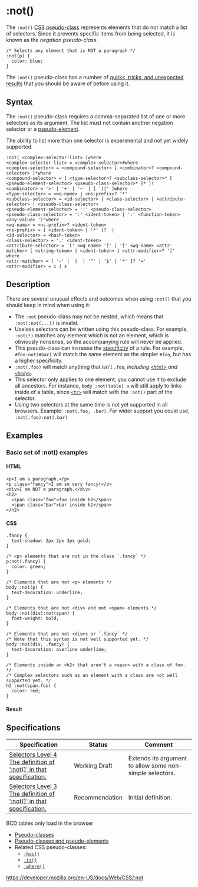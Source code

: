 # :not()

The `:not()` [CSS](https://developer.mozilla.org/en-US/docs/Web/CSS) [pseudo-class](pseudo-classes) represents elements that do not match a list of selectors. Since it prevents specific items from being selected, it is known as the _negation pseudo-class_.

    /* Selects any element that is NOT a paragraph */
    :not(p) {
      color: blue;
    }

The `:not()` pseudo-class has a number of [quirks, tricks, and unexpected results](#description) that you should be aware of before using it.

## Syntax

The `:not()` pseudo-class requires a comma-separated list of one or more selectors as its argument. The list must not contain another negation selector or a [pseudo-element](pseudo-elements).

The ability to list more than one selector is experimental and not yet widely supported.

    :not( <complex-selector-list> )where
    <complex-selector-list> = <complex-selector>#where
    <complex-selector> = <compound-selector> [ <combinator>? <compound-selector> ]*where
    <compound-selector> = [ <type-selector>? <subclass-selector>* [ <pseudo-element-selector> <pseudo-class-selector>* ]* ]!
    <combinator> = '>' | '+' | '~' | [ '||' ]where
    <type-selector> = <wq-name> | <ns-prefix>? '*'
    <subclass-selector> = <id-selector> | <class-selector> | <attribute-selector> | <pseudo-class-selector>
    <pseudo-element-selector> = ':' <pseudo-class-selector>
    <pseudo-class-selector> = ':' <ident-token> | ':' <function-token> <any-value> ')'where
    <wq-name> = <ns-prefix>? <ident-token>
    <ns-prefix> = [ <ident-token> | '*' ]?  |
    <id-selector> = <hash-token>
    <class-selector> = '.' <ident-token>
    <attribute-selector> = '[' <wq-name> ']' | '[' <wq-name> <attr-matcher> [ <string-token> | <ident-token> ] <attr-modifier>? ']'
    where
    <attr-matcher> = [ '~' |  |  | '^' | '$' | '*' ]? '='
    <attr-modifier> = i | s

## Description

There are several unusual effects and outcomes when using `:not()` that you should keep in mind when using it:

- The `:not` pseudo-class may not be nested, which means that `:not(:not(...))` is invalid.
- Useless selectors can be written using this pseudo-class. For example, `:not(*)` matches any element which is not an element, which is obviously nonsense, so the accompanying rule will never be applied.
- This pseudo-class can increase the [specificity](specificity) of a rule. For example, `#foo:not(#bar)` will match the same element as the simpler `#foo`, but has a higher specificity.
- `:not(.foo)` will match anything that isn't `.foo`, _including [`<html>`](https://developer.mozilla.org/en-US/docs/Web/HTML/Element/html) and [`<body>`](https://developer.mozilla.org/en-US/docs/Web/HTML/Element/body)._
- This selector only applies to one element; you cannot use it to exclude all ancestors. For instance, `body :not(table) a` will still apply to links inside of a table, since [`<tr>`](https://developer.mozilla.org/en-US/docs/Web/HTML/Element/tr) will match with the `:not()` part of the selector.
- Using two selectors at the same time is not yet supported in all browsers. Example: `:not(.foo, .bar)`. For wider support you could use, `:not(.foo):not(.bar)`

## Examples

### Basic set of :not() examples

#### HTML

    <p>I am a paragraph.</p>
    <p class="fancy">I am so very fancy!</p>
    <div>I am NOT a paragraph.</div>
    <h2>
      <span class="foo">foo inside h2</span>
      <span class="bar">bar inside h2</span>
    </h2>

#### CSS

    .fancy {
      text-shadow: 2px 2px 3px gold;
    }

    /* <p> elements that are not in the class `.fancy` */
    p:not(.fancy) {
      color: green;
    }

    /* Elements that are not <p> elements */
    body :not(p) {
      text-decoration: underline;
    }

    /* Elements that are not <div> and not <span> elements */
    body :not(div):not(span) {
      font-weight: bold;
    }

    /* Elements that are not <div>s or `.fancy` */
    /* Note that this syntax is not well supported yet. */
    body :not(div, .fancy) {
      text-decoration: overline underline;
    }

    /* Elements inside an <h2> that aren't a <span> with a class of foo. */
    /* Complex selectors such as an element with a class are not well supported yet. */
    h2 :not(span.foo) {
      color: red;
    }

#### Result

## Specifications

<table><thead><tr class="header"><th>Specification</th><th>Status</th><th>Comment</th></tr></thead><tbody><tr class="odd"><td><a href="https://drafts.csswg.org/selectors-4/#negation">Selectors Level 4<br />
<span class="small">The definition of ':not()' in that specification.</span></a></td><td><span class="spec-wd">Working Draft</span></td><td>Extends its argument to allow some non-simple selectors.</td></tr><tr class="even"><td><a href="https://drafts.csswg.org/selectors-3/#negation">Selectors Level 3<br />
<span class="small">The definition of ':not()' in that specification.</span></a></td><td><span class="spec-rec">Recommendation</span></td><td>Initial definition.</td></tr></tbody></table>

BCD tables only load in the browser

- [Pseudo-classes](pseudo-classes)
- [Pseudo-classes and pseudo-elements](https://developer.mozilla.org/en-US/docs/Learn/CSS/Building_blocks/Selectors/Pseudo-classes_and_pseudo-elements)
- Related CSS pseudo-classes:
  - [`:has()`](:has)
  - [`:is()`](:is)
  - [`:where()`](:where)

<a href="https://developer.mozilla.org/en-US/docs/Web/CSS/:not" class="_attribution-link">https://developer.mozilla.org/en-US/docs/Web/CSS/:not</a>
